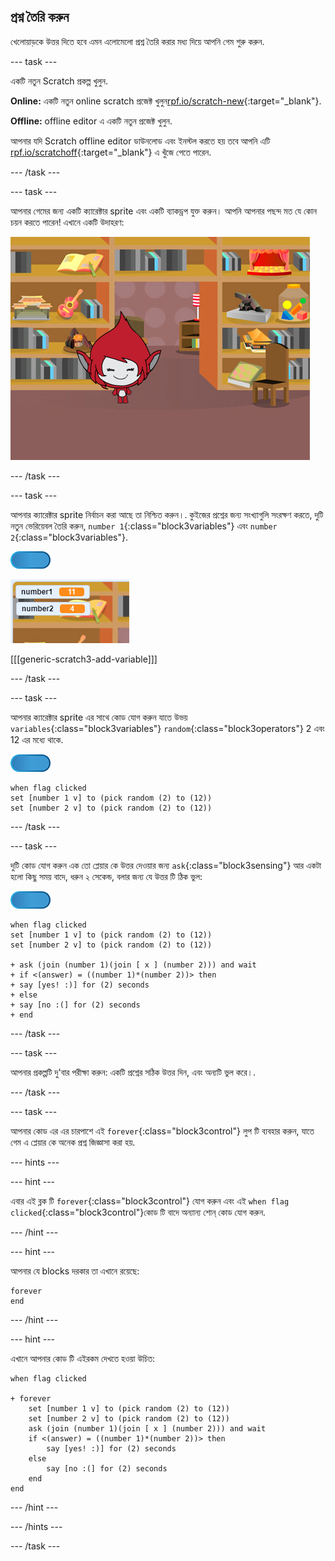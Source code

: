 ## প্রশ্ন তৈরি করুন

খেলোয়াড়কে উত্তর দিতে হবে এমন এলোমেলো প্রশ্ন তৈরি করার মধ্য দিয়ে আপনি গেম শুরু করুন.

--- task ---

একটি নতুন Scratch প্রকল্প খুলুন.

**Online:** একটি নতুন online scratch প্রজেক্ট খুলুন[rpf.io/scratch-new](http://rpf.io/scratch-new){:target="_blank"}.

**Offline:** offline editor এ একটি নতুন প্রজেক্ট খুলুন.

আপনার যদি Scratch offline editor ডাউনলোড এবং ইনস্টল করতে হয় তবে আপনি এটি [rpf.io/scratchoff](http://rpf.io/scratchoff){:target="_blank"} এ খুঁজে পেতে পারেন.

--- /task ---

--- task ---

আপনার গেমের জন্য একটি ক্যারেক্টার sprite এবং একটি ব্যাকড্রপ যুক্ত করুন। আপনি আপনার পছন্দ মত যে কোন চয়ন করতে পারেন! এখানে একটি উদাহরণ:

![screenshot](images/brain-setting.png)

--- /task ---

--- task ---

আপনার ক্যারেক্টার sprite নির্বাচন করা আছে তা নিশ্চিত করুন।. কুইজের প্রশ্নের জন্য সংখ্যাগুলি সংরক্ষণ করতে, দুটি নতুন ভেরিয়েবল তৈরি করুন, `number 1`{:class="block3variables"} এবং `number 2`{:class="block3variables"}.

![screenshot](images/giga-sprite.png)

![screenshot](images/brain-variables.png)

[[[generic-scratch3-add-variable]]]

--- /task ---

--- task ---

আপনার ক্যারেক্টার sprite এর সাথে কোড যোগ করুন যাতে উভয় `variables`{:class="block3variables"} `random`{:class="block3operators"} 2 এবং 12 এর মধ্যে থাকে.

![screenshot](images/giga-sprite.png)

```blocks3
when flag clicked
set [number 1 v] to (pick random (2) to (12))
set [number 2 v] to (pick random (2) to (12))
```

--- /task ---

--- task ---

দুটি কোড যোগ করুন এক তো প্লেয়ার কে উত্তর দেওয়ার জন্য `ask`{:class="block3sensing"} আর একটা হলো কিছু সময় বাদে, ধরুন ২ সেকেন্ড, বলার জন্য যে উত্তর টি ঠিক ভুল:

![screenshot](images/giga-sprite.png)

```blocks3
when flag clicked
set [number 1 v] to (pick random (2) to (12))
set [number 2 v] to (pick random (2) to (12))

+ ask (join (number 1)(join [ x ] (number 2))) and wait
+ if <(answer) = ((number 1)*(number 2))> then
+ say [yes! :)] for (2) seconds
+ else
+ say [no :(] for (2) seconds
+ end
```

--- /task ---

--- task ---

আপনার প্রকল্পটি দু'বার পরীক্ষা করুন: একটি প্রশ্নের সঠিক উত্তর দিন, এবং অন্যটি ভুল করে।.

--- /task ---

--- task ---

আপনার কোড এর এর চারপাশে এই `forever`{:class="block3control"} লুপ টি ব্যবহার করুন, যাতে গেম এ প্লেয়ার কে অনেক প্রশ্ন জিজ্ঞাসা করা হয়.

--- hints ---


--- hint ---

এবার এই ব্লক টি `forever`{:class="block3control"} যোগ করুন এবং এই `when flag clicked`{:class="block3control"}কোড টি বাদে অন্যান্য শোন্ কোড যোগ করুন.

--- /hint ---

--- hint ---

আপনার যে blocks দরকার তা এখানে রয়েছে:

```blocks3
forever
end
```

--- /hint ---

--- hint ---

এখানে আপনার কোড টি এইরকম দেখতে হওয়া উচিত:

```blocks3
when flag clicked

+ forever
    set [number 1 v] to (pick random (2) to (12))
    set [number 2 v] to (pick random (2) to (12))
    ask (join (number 1)(join [ x ] (number 2))) and wait
    if <(answer) = ((number 1)*(number 2))> then
        say [yes! :)] for (2) seconds
    else
        say [no :(] for (2) seconds
    end
end
```

--- /hint ---

--- /hints ---

--- /task ---